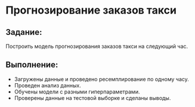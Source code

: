 # Прогнозирование заказов такси </br>
## Задание: </br>
Построить модель прогнозирования заказов такси на следующий час. 
## Выполнение: 
* Загружены данные и проведено ресемплирование по одному часу.
* Проведен анализ данных.
* Обучены модели с разными гиперпараметрами.
* Проверены данные на тестовой выборке и сделаны выводы. 
